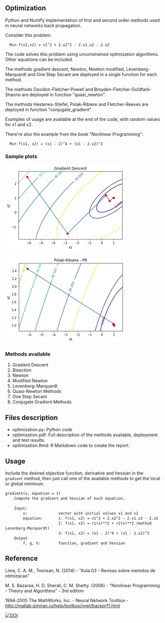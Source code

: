 ## Optimization
Python and NumPy implementation of first and second order methods used in neural networks back propagation. 

Consider this problem:

      Min f(x1,x2) = x1^2 + 2.x2^2 - 2.x1.x2 - 2.x2

The code solves this problem using unconstrained optimization algorithms. Other equations can be included.

The methods gradient descent, Newton, Newton modified, Levenberg-Marquardt and One Step Secant are deployed in a single function for each method.

The methods Davidon-Fletcher-Powell and Broyden-Fletcher-Goldfarb-Shanno are deployed in function "quasi_newton".

The methods Hestenes-Stiefel, Polak-Ribiere and Fletcher-Reeves are deployed in function "conjugate_gradient"

Examples of usage are available at the end of the code, with random values for x1 and x2. 

There're also the example from the book "Nonlinear Programming":

      Min f(x1, x2) = (x1 - 2)^4 + (x1 - 2.x2)^2

### Sample plots
![](gradient_descent.png)

![](pr.png)
### Methods available
1. Gradient Descent
1. Bisection
1. Newton
1. Modified Newton
1. Levenberg-Marquardt
1. Quasi-Newton Methods
1. One Step Secant
1. Conjugate Gradient Methods
## Files description
- optimization.py:      Python code
- optimization.pdf:     Full description of the methods available, deployment and test results.
- optimization.Rmd:     R Markdown code to create the report.
## Usage
Include the desired objective function, derivative and hessian in the ```gradient``` method, then just call one of the available methods to get the local or global minimum.

```
gradient(x, equation = 1)
    Compute the gradient and hessian of each equation.
    
    Input:
        x:              vector with initial values x1 and x2
        equation:       1: f(x1, x2) = x1^2 + 2.x2^2 - 2.x1.x2 - 2.x2
                        2: f(x1, x2) = r1(x)**2 + r2(x)**2 (method Levenberg-Marquardt)
                        3: f(x1, x2) = (x1 - 2)^4 + (x1 - 2.x2)^2
    Output
        f, g, h:        function, gradient and hessian
```

## Reference

Lima, C. A. M., Trevisan, N. (2014) - "Aula 03 - Revisao sobre metodos de otimizacao"

M. S. Bazaraa, H. D. Sherali, C. M. Shetty. (2006) - "Nonlinear Programming - Theory and Algorithms" - 3rd edition

1994-2005 The MathWorks, Inc. - Neural Network Toolbox - http://matlab.izmiran.ru/help/toolbox/nnet/backpr11.html

[![DOI](https://zenodo.org/badge/279084447.svg)](https://zenodo.org/badge/latestdoi/279084447)

